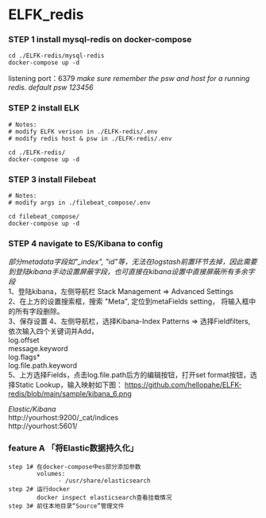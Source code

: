 # ELFK_redis
### STEP 1 install mysql-redis on docker-compose
~~~
cd ./ELFK-redis/mysql-redis
docker-compose up -d
~~~
listening port：6379
*make sure remember the psw and host for a running redis.*
*default psw 123456*

### STEP 2 install ELK
~~~
# Notes:
# modify ELFK verison in ./ELFK-redis/.env
# modify redis host & psw in ./ELFK-redis/.env

cd ./ELFK-redis/
docker-compose up -d
~~~
### STEP 3 install Filebeat
~~~
# Notes:
# modify args in ./filebeat_compose/.env

cd filebeat_compose/
docker-compose up -d
~~~

### STEP 4 navigate to ES/Kibana to config

 *部分metadata字段如"_index", "id"等，无法在logstash前置环节去掉，因此需要到登陆kibana手动设置屏蔽字段，也可直接在kibana设置中直接屏蔽所有多余字段* </br>
1、登陆kibana，左侧导航栏 Stack Management => Advanced Settings </br>
2、在上方的设置搜索框，搜索 "Meta",  定位到metaFields setting， 将输入框中的所有字段删除。 </br>
3、保存设置
4、左侧导航栏，选择Kibana-Index Patterns => 选择Fieldfilters, 依次输入四个关键词并Add， </br> 
log.offset </br>
message.keyword </br>
log.flags* </br>
log.file.path.keyword  </br>
5、上方选择Fields，点击log.file.path后方的编辑按钮，打开set format按钮，选择Static Lookup，输入映射如下图：
https://github.com/hellopahe/ELFK-redis/blob/main/sample/kibana_6.png </br>


*Elastic/Kibana*</br>
http://yourhost:9200/_cat/indices </br>
http://yourhost:5601/ </br>
### feature A 「将Elastic数据持久化」

~~~
step 1# 在docker-compose中es部分添加参数
        volumes:
              - /usr/share/elasticsearch
step 2# 运行docker
        docker inspect elasticsearch查看挂载情况
step 3# 前往本地目录“Source”管理文件
~~~



